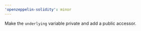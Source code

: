 ```yaml
---
'openzeppelin-solidity': minor
---
```


Make the `underlying` variable private and add a public accessor.
